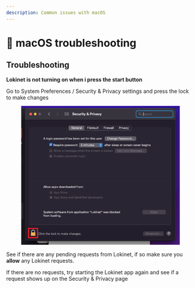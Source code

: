 ```yaml
---
description: Common issues with macOS
---
```


# 🍎 macOS troubleshooting

## Troubleshooting

**Lokinet is not turning on when i press the start button**

Go to System Preferences / Security & Privacy settings and press the lock to make changes

<figure><img src="../../../.gitbook/assets/Screen Shot 2022-10-11 at 2.35.17 pm.png" alt=""><figcaption></figcaption></figure>

See if there are any pending requests from Lokinet, if so make sure you **allow** any Lokinet requests.

If there are no requests, try starting the Lokinet app again and see if a request shows up on the Security & Privacy page
